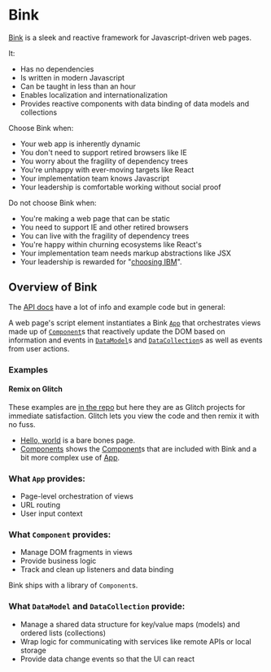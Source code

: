 # Bink

[Bink](https://github.com/Transmutable/bink) is a sleek and reactive framework for Javascript-driven web pages.

It:
- Has no dependencies
- Is written in modern Javascript
- Can be taught in less than an hour
- Enables localization and internationalization
- Provides reactive components with data binding of data models and collections

Choose Bink when:

- Your web app is inherently dynamic
- You don't need to support retired browsers like IE
- You worry about the fragility of dependency trees
- You're unhappy with ever-moving targets like React
- Your implementation team knows Javascript
- Your leadership is comfortable working without social proof

Do not choose Bink when:

- You're making a web page that can be static
- You need to support IE and other retired browsers
- You can live with the fragility of dependency trees
- You're happy within churning ecosystems like React's
- Your implementation team needs markup abstractions like JSX
- Your leadership is rewarded for "[choosing IBM](https://en.wikipedia.org/wiki/Fear,_uncertainty,_and_doubt)".

## Overview of Bink

The [API docs](https://transmutable.github.io/bink/api/) have a lot of info and example code but in general: 

A web page's script element instantiates a Bink [`App`](https://transmutable.github.io/bink/api/class/src/App.js~App.html) that orchestrates views made up of [`Component`](https://transmutable.github.io/bink/api/class/src/Component.js~Component.html)s that reactively update the DOM based on information and events in [`DataModel`](https://transmutable.github.io/bink/api/class/src/DataModel.js~DataModel.html)s and [`DataCollection`](https://transmutable.github.io/bink/api/class/src/DataCollection.js~DataCollection.html)s as well as events from user actions.

### Examples

#### Remix on Glitch

These examples are [in the repo](https://github.com/Transmutable/bink/tree/main/examples) but here they are as Glitch projects for immediate satisfaction. Glitch lets you view the code and then remix it with no fuss.

- [Hello, world](https://glitch.com/edit/#!/northern-tricky-brook) is a bare bones page.
- [Components](https://glitch.com/edit/#!/valiant-agate-acoustic) shows the [Component](https://transmutable.github.io/bink/api/class/src/Component.js~Component.html)s that are included with Bink and a bit more complex use of [App](https://transmutable.github.io/bink/api/class/src/App.js~App.html).

### What `App` provides:

- Page-level orchestration of views
- URL routing
- User input context

### What `Component` provides:

- Manage DOM fragments in views
- Provide business logic
- Track and clean up listeners and data binding

Bink ships with a library of `Component`s.

### What `DataModel` and `DataCollection` provide:

- Manage a shared data structure for key/value maps (models) and ordered lists (collections)
- Wrap logic for communicating with services like remote APIs or local storage
- Provide data change events so that the UI can react
